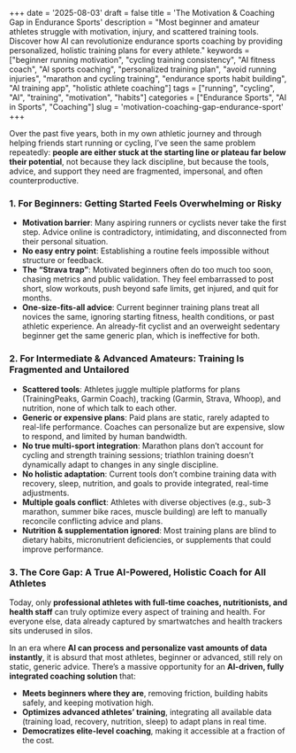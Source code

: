+++
date = '2025-08-03'
draft = false
title = 'The Motivation & Coaching Gap in Endurance Sports'
description = "Most beginner and amateur athletes struggle with motivation, injury, and scattered training tools. Discover how AI can revolutionize endurance sports coaching by providing personalized, holistic training plans for every athlete."
keywords = ["beginner running motivation", "cycling training consistency", "AI fitness coach", "AI sports coaching", "personalized training plan", "avoid running injuries", "marathon and cycling training", "endurance sports habit building", "AI training app", "holistic athlete coaching"]
tags = ["running", "cycling", "AI", "training", "motivation", "habits"]
categories = ["Endurance Sports", "AI in Sports", "Coaching"]
slug = 'motivation-coaching-gap-endurance-sport'
+++

Over the past five years, both in my own athletic journey and through helping friends start running or cycling, I’ve seen the same problem repeatedly: **people are either stuck at the starting line or plateau far below their potential**, not because they lack discipline, but because the tools, advice, and support they need are fragmented, impersonal, and often counterproductive.
### **1. For Beginners: Getting Started Feels Overwhelming or Risky**

- **Motivation barrier**: Many aspiring runners or cyclists never take the first step. Advice online is contradictory, intimidating, and disconnected from their personal situation.
- **No easy entry point**: Establishing a routine feels impossible without structure or feedback.
- **The “Strava trap”**: Motivated beginners often do too much too soon, chasing metrics and public validation. They feel embarrassed to post short, slow workouts, push beyond safe limits, get injured, and quit for months.
- **One-size-fits-all advice**: Current beginner training plans treat all novices the same, ignoring starting fitness, health conditions, or past athletic experience. An already-fit cyclist and an overweight sedentary beginner get the same generic plan, which is ineffective for both.
### **2. For Intermediate & Advanced Amateurs: Training Is Fragmented and Untailored**

- **Scattered tools**: Athletes juggle multiple platforms for plans (TrainingPeaks, Garmin Coach), tracking (Garmin, Strava, Whoop), and nutrition, none of which talk to each other.
- **Generic or expensive plans**: Paid plans are static, rarely adapted to real-life performance. Coaches can personalize but are expensive, slow to respond, and limited by human bandwidth.
- **No true multi-sport integration**: Marathon plans don’t account for cycling and strength training sessions; triathlon training doesn’t dynamically adapt to changes in any single discipline.
- **No holistic adaptation**: Current tools don’t combine training data with recovery, sleep, nutrition, and goals to provide integrated, real-time adjustments.
- **Multiple goals conflict**: Athletes with diverse objectives (e.g., sub-3 marathon, summer bike races, muscle building) are left to manually reconcile conflicting advice and plans.
- **Nutrition & supplementation ignored**: Most training plans are blind to dietary habits, micronutrient deficiencies, or supplements that could improve performance.
### **3. The Core Gap: A True AI-Powered, Holistic Coach for All Athletes**

Today, only **professional athletes with full-time coaches, nutritionists, and health staff** can truly optimize every aspect of training and health. For everyone else, data already captured by smartwatches and health trackers sits underused in silos.

In an era where **AI can process and personalize vast amounts of data instantly**, it is absurd that most athletes, beginner or advanced, still rely on static, generic advice. There’s a massive opportunity for an **AI-driven, fully integrated coaching solution** that:

- **Meets beginners where they are**, removing friction, building habits safely, and keeping motivation high.
- **Optimizes advanced athletes’ training**, integrating all available data (training load, recovery, nutrition, sleep) to adapt plans in real time.
- **Democratizes elite-level coaching**, making it accessible at a fraction of the cost.

<script src="https://giscus.app/client.js"
        data-repo="bakouze/slowfwd-discussion"
        data-repo-id="R_kgDOPRd4qw"
        data-category="Announcements"
        data-category-id="DIC_kwDOPRd4q84CtUhX"
        data-mapping="pathname"
        data-strict="0"
        data-reactions-enabled="1"
        data-emit-metadata="0"
        data-input-position="top"
        data-theme="light"
        data-lang="en"
        data-loading="lazy"
        crossorigin="anonymous"
        async>
</script>